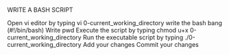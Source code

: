 WRITE A BASH SCRIPT

Open vi editor by typing vi 0-current_working_directory
write the bash bang (#!/bin/bash)
Write pwd
Execute the script by typing  chmod u+x 0-current_working_directory
Run the executable script by typing ./0-current_working_directory
Add your changes
Commit your changes
